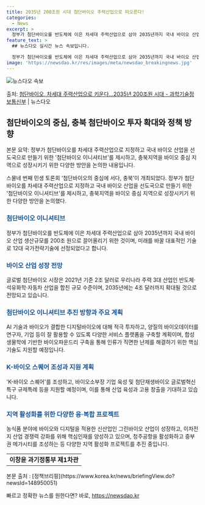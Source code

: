 ```yaml
---
title: 2035년 200조원 시대 첨단바이오 주력산업으로 떠오른다!
categories:
  - News
excerpt: >
  정부가 첨단바이오를 반도체에 이은 차세대 주력산업으로 삼아 2035년까지 국내 바이오 산업 생산규모를 200…
feature_text: >
  ## 뉴스다오 실시간 뉴스 속보입니다.

  정부가 첨단바이오를 반도체에 이은 차세대 주력산업으로 삼아 2035년까지 국내 바이오 산업 생산규모를 200…
image: 'https://newsdao.kr/res/images/meta/newsdao_breakingnews.jpg'
---
```


![뉴스다오 속보](https://newsdao.kr/res/images/meta/newsdao_breakingnews.jpg)

<p>출처: <a href="https://newsdao.kr/3432" rel="dofollow">첨단바이오, 차세대 주력산업으로 키운다…2035년 200조원 시대 - 과학기술정보통신부</a> | 뉴스다오</p>

<h2 data-ke-size="size26">첨단바이오의 중심, 충북 첨단바이오 투자 확대와 정책 방향</h2>
본문 요약: 정부가 첨단바이오를 차세대 주력산업으로 지정하고 국내 바이오 산업을 선도국으로 만들기 위한 '첨단바이오 이니셔티브'를 제시하고, 충북지역을 바이오 중심 지역으로 성장시키기 위한 다양한 방안을 논의한 내용입니다.

<p data-ke-size="size16">스물네 번째 민생 토론회 ‘첨단바이오의 중심에 서다, 충북’이 개최되었다. 정부가 첨단바이오를 차세대 주력산업으로 지정하고 국내 바이오 산업을 선도국으로 만들기 위한 '첨단바이오 이니셔티브'를 제시하고, 충북지역을 바이오 중심 지역으로 성장시키기 위한 다양한 방안을 논의했다.</p>

<h3><b><span style="color: #1a5490;">첨단바이오 이니셔티브</span></b></h3>
정부가 첨단바이오를 반도체에 이은 차세대 주력산업으로 삼아 2035년까지 국내 바이오 산업 생산규모를 200조 원으로 끌어올리기 위한 것이며, 미래를 바꿀 대표적인 기술로 12대 국가전략기술에 선정되었다고 합니다.

<h3><b><span style="color: #1a5490;">바이오 산업 성장 전망</span></b></h3>
글로벌 첨단바이오 시장은 2021년 기준 2조 달러로 우리나라 주력 3대 산업인 반도체·석유화학·자동차 산업을 합친 규모 수준이며, 2035년에는 4조 달러까지 확대될 것으로 전망되고 있습니다.

<h3><b><span style="color: #1a5490;">첨단바이오 이니셔티브 추진 방향과 주요 계획</span></b></h3>
AI 기술과 바이오가 결합한 디지털바이오에 대해 적극 투자하고, 양질의 바이오데이터를 연구자, 기업 등이 잘 활용할 수 있도록 다양한 서비스 플랫폼을 구축할 계획이며, 합성생물학에 기반한 바이오파운드리 구축을 통해 인류가 직면한 난제를 해결하기 위한 핵심기술도 지원할 예정입니다.

<h3><b><span style="color: #1a5490;">K-바이오 스퀘어 조성과 지원 계획</span></b></h3>
'K-바이오 스퀘어'를 조성하고, 바이오소부장 기업 육성 및 첨단재생바이오 글로벌혁신특구 규제특례 등을 지원할 예정이며, 이를 통해 산업 육성과 고용 창출을 기대하고 있습니다.

<h3><b><span style="color: #1a5490;">지역 활성화를 위한 다양한 융·복합 프로젝트</span></b></h3>
농식품 분야에 바이오와 디지털을 적용한 신산업인 그린바이오 산업이 성장하고, 이차전지 산업 경쟁력 강화를 위해 핵심인재를 양성하고 있으며, 청주공항을 활성화하고 중부권 메가시티를 조성하는 등 다양한 지역 활성화 프로젝트를 추진 중입니다.
<table>
  <tr>
    <td style="text-align: center; height: 17px;"><b>이창윤 과기정통부 제1차관</b></td>
  </tr>
</table>
본문 출처 : [정책브리핑](https://www.korea.kr/news/briefingView.do?newsId=148950051) 

빠르고 정확한 뉴스를 원한다면? 바로, <a href="https://newsdao.kr" rel="dofollow">https://newsdao.kr</a>


